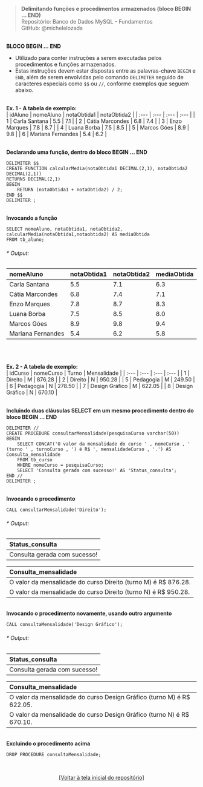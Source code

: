 > **Delimitando funções e procedimentos armazenados (bloco BEGIN ... END)**  
> Repositório: Banco de Dados MySQL - Fundamentos  
> GitHub: @michelelozada
&nbsp;
     
&nbsp;  
**BLOCO BEGIN ... END**  
- Utilizado para conter instruções a serem executadas pelos procedimentos e funções armazenados.
- Estas instruções devem estar dispostas entre as palavras-chave `BEGIN` e `END`, além de serem envolvidas pelo comando `DELIMITER` seguido de caracteres especiais como `$$` ou `//`, conforme exemplos que seguem abaixo.
&nbsp;
     
&nbsp;  
**Ex. 1 - A tabela de exemplo:**  
| idAluno | nomeAluno         | notaObtida1 | notaObtida2 |
| :---    | :---              | :---        | :---        |
| 1	      | Carla Santana	  | 5.5	        | 7.1         |
| 2	      | Cátia Marcondes	  | 6.8	        | 7.4         |
| 3	      | Enzo Marques	  | 7.8	        | 8.7         |
| 4	      | Luana Borba	      | 7.5	        | 8.5         | 
| 5	      | Marcos Góes	      | 8.9	        | 9.8         |
| 6	      | Mariana Fernandes |	5.4	        | 6.2         |

&nbsp;
&nbsp;    
**Declarando uma função, dentro do bloco BEGIN ... END**
```mysql
DELIMITER $$ 
CREATE FUNCTION calcularMedia(notaObtida1 DECIMAL(2,1), notaObtida2 DECIMAL(2,1))
RETURNS DECIMAL(2,1)
BEGIN   
	RETURN (notaObtida1 + notaObtida2) / 2;
END $$
DELIMITER ;
```
&nbsp;
&nbsp;  
**Invocando a função**
```mysql
SELECT nomeAluno, notaObtida1, notaObtida2, calcularMedia(notaObtida1,notaobtida2) AS mediaObtida
FROM tb_aluno;
````
###### * Output:  
| nomeAluno         | notaObtida1   | notaObtida2 | mediaObtida |
| :---              | :---          | :---        | :---        |
| Carla Santana	    | 5.5	        | 7.1         | 6.3			|
| Cátia Marcondes   | 6.8	        | 7.4         | 7.1			|
| Enzo Marques	    | 7.8	        | 8.7         | 8.3			|
| Luana Borba	    | 7.5	        | 8.5         | 8.0			|
| Marcos Góes	    | 8.9	        | 9.8         | 9.4			|
| Mariana Fernandes | 5.4	        | 6.2         | 5.8			|

&nbsp;
     
&nbsp;  
**Ex. 2 - A tabela de exemplo:**  
| idCurso | nomeCurso 	   | Turno | Mensalidade |
| :---    | :---      	   | :---  | :---        |
| 1       | Direito        | M     | 876.28      |
| 2       | Direito        | N     | 950.28      |
| 5       | Pedagogia      | M     | 249.50      |
| 6       | Pedagogia      | N     | 278.50      |
| 7       | Design Gráfico | M     | 622.05      |
| 8       | Design Gráfico | N     | 670.10      |

&nbsp;
&nbsp;    
**Incluindo duas cláusulas SELECT em um mesmo procedimento dentro do bloco BEGIN ... END**
```mysql
DELIMITER //  
CREATE PROCEDURE consultarMensalidade(pesquisaCurso varchar(50))
BEGIN
	SELECT CONCAT('O valor da mensalidade do curso ' , nomeCurso , ' (turno ' , turnoCurso , ') é R$ ', mensalidadeCurso , '.') AS Consulta_mensalidade
	FROM tb_curso
	WHERE nomeCurso = pesquisaCurso;
	SELECT 'Consulta gerada com sucesso!' AS 'Status_consulta';
END //
DELIMITER ;  
```
&nbsp;
&nbsp;  
**Invocando o procedimento**
```mysql
CALL consultarMensalidade('Direito');
```
###### * Output:  
| Status_consulta              |
| :---                         |
| Consulta gerada com sucesso! |

| Consulta_mensalidade                                           |
| :---                                                           |
| O valor da mensalidade do curso Direito (turno M) é R$ 876.28. |
| O valor da mensalidade do curso Direito (turno N) é R$ 950.28. |

&nbsp;
&nbsp;  
**Invocando o procedimento novamente, usando outro argumento**
```mysql
CALL consultaMensalidade('Design Gráfico');
```
###### * Output:  
| Status_consulta              |
| :---                         |
| Consulta gerada com sucesso! |

| Consulta_mensalidade                                                  |
| :---                                                                  |
| O valor da mensalidade do curso Design Gráfico (turno M) é R$ 622.05. |
| O valor da mensalidade do curso Design Gráfico (turno N) é R$ 670.10. |

&nbsp;
&nbsp;    
**Excluindo o procedimento acima**
```mysql
DROP PROCEDURE consultaMensalidade;
```

&nbsp;

<div align="center">
<a href="https://github.com/michelelozada/Banco-de-Dados-MySQL-Fundamentos">[Voltar à tela inicial do repositório]</a>
</div>
